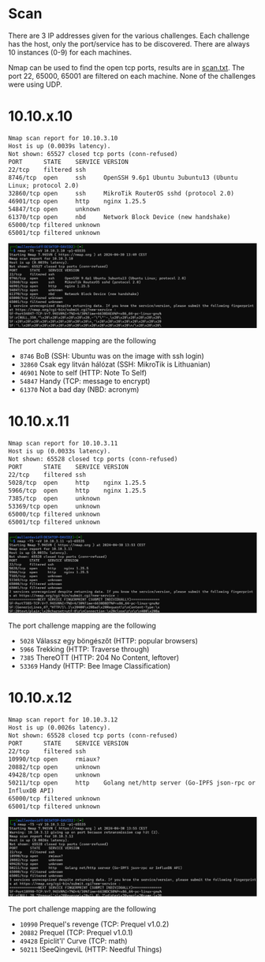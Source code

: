 # Scan

There are 3 IP addresses given for the various challenges. Each challenge has the host, only the port/service has to be discovered. There are always 10 instances (0-9) for each machines.

Nmap can be used to find the open tcp ports, results are in [scan.txt](workdir/scan.txt). The port 22, 65000, 65001 are filtered on each machine. None of the challenges were using UDP.

# 10.10.x.10

```
Nmap scan report for 10.10.3.10
Host is up (0.0039s latency).
Not shown: 65527 closed tcp ports (conn-refused)
PORT      STATE    SERVICE VERSION
22/tcp    filtered ssh
8746/tcp  open     ssh     OpenSSH 9.6p1 Ubuntu 3ubuntu13 (Ubuntu Linux; protocol 2.0)
32860/tcp open     ssh     MikroTik RouterOS sshd (protocol 2.0)
46901/tcp open     http    nginx 1.25.5
54847/tcp open     unknown
61370/tcp open     nbd     Network Block Device (new handshake)
65000/tcp filtered unknown
65001/tcp filtered unknown
```

![](screenshots/1.png)

The port challenge mapping are the following
 - `8746` BoB (SSH: Ubuntu was on the image with ssh login)
 - `32860` Csak egy litván hálózat (SSH: MikroTik is Lithuanian)
 - `46901` Note to self (HTTP: Note To Self)
 - `54847` Handy (TCP: message to encrypt)
 - `61370` Not a bad day (NBD: acronym)

# 10.10.x.11

```
Nmap scan report for 10.10.3.11
Host is up (0.0033s latency).
Not shown: 65528 closed tcp ports (conn-refused)
PORT      STATE    SERVICE VERSION
22/tcp    filtered ssh
5028/tcp  open     http    nginx 1.25.5
5966/tcp  open     http    nginx 1.25.5
7385/tcp  open     unknown
53369/tcp open     unknown
65000/tcp filtered unknown
65001/tcp filtered unknown
```

![](screenshots/2.png)

The port challenge mapping are the following
 - `5028` Válassz egy böngészőt (HTTP: popular browsers)
 - `5966` Trekking (HTTP: Traverse through)
 - `7385` ThereOTT (HTTP: 204 No Content, leftover)
 - `53369` Handy (HTTP: Bee Image Classification)
 
# 10.10.x.12

```
Nmap scan report for 10.10.3.12
Host is up (0.0026s latency).
Not shown: 65528 closed tcp ports (conn-refused)
PORT      STATE    SERVICE VERSION
22/tcp    filtered ssh
10990/tcp open     rmiaux?
20882/tcp open     unknown
49428/tcp open     unknown
50211/tcp open     http    Golang net/http server (Go-IPFS json-rpc or InfluxDB API)
65000/tcp filtered unknown
65001/tcp filtered unknown
```

![](screenshots/3.png)

The port challenge mapping are the following
 - `10990` Prequel's revenge (TCP: Prequel v1.0.2)
 - `20882` Prequel (TCP: Prequel v1.0.1)
 - `49428` Epiclit'l' Curve (TCP: math)
 - `50211` !SeeQingeviL (HTTP: Needful Things)